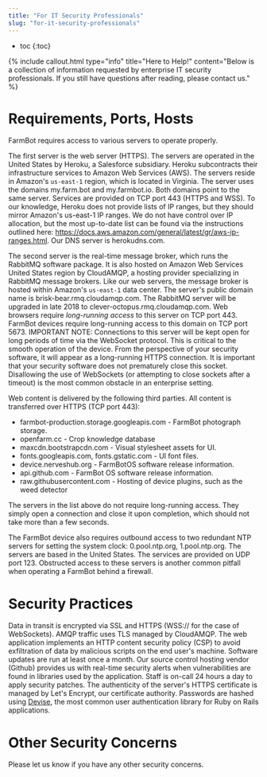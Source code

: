 ```yaml
---
title: "For IT Security Professionals"
slug: "for-it-security-professionals"
---
```


* toc
{:toc}


{% include callout.html type="info" title="Here to Help!" content="Below is a collection of information requested by enterprise IT security professionals. If you still have questions after reading, please contact us." %}


# Requirements, Ports, Hosts

FarmBot requires access to various servers to operate properly.

The first server is the web server (HTTPS). The servers are operated in the United States by Heroku, a Salesforce subsidiary. Heroku subcontracts their infrastructure services to Amazon Web Services (AWS). The servers reside in Amazon's `us-east-1` region, which is located in Virginia. The server uses the domains my.farm.bot and my.farmbot.io. Both domains point to the same server. Services are provided on TCP port 443 (HTTPS and WSS). To our knowledge, Heroku does not provide lists of IP ranges, but they should mirror Amazon's us-east-1 IP ranges. We do not have control over IP allocation, but the most up-to-date list can be found via the instructions outlined here: https://docs.aws.amazon.com/general/latest/gr/aws-ip-ranges.html. Our DNS server is herokudns.com.

The second server is the real-time message broker, which runs the RabbitMQ software package. It is also hosted on Amazon Web Services United States region by CloudAMQP, a hosting provider specializing in RabbitMQ message brokers. Like our web servers, the message broker is hosted within Amazon's `us-east-1` data center. The server's public domain name is brisk-bear.rmq.cloudamqp.com. The RabbitMQ server will be upgraded in late 2018 to clever-octopus.rmq.cloudamqp.com. Web browsers require *long-running access* to this server on TCP port 443. FarmBot devices require long-running access to this domain on TCP port 5673. IMPORTANT NOTE: Connections to this server will be kept open for long periods of time via the WebSocket protocol. This is critical to the smooth operation of the device. From the perspective of your security software, it will appear as a long-running HTTPS connection. It is important that your security software does not prematurely close this socket. Disallowing the use of WebSockets (or attempting to close sockets after a timeout) is the most common obstacle in an enterprise setting.

Web content is delivered by the following third parties. All content is transferred over HTTPS (TCP port 443):

* farmbot-production.storage.googleapis.com - FarmBot photograph storage.
* openfarm.cc - Crop knowledge database
* maxcdn.bootstrapcdn.com - Visual stylesheet assets for UI.
* fonts.googleapis.com, fonts.gstatic.com - UI font files.
* device.nerveshub.org - FarmBotOS software release information.
* api.github.com - FarmBot OS software release information.
* raw.githubusercontent.com - Hosting of device plugins, such as the weed detector

The servers in the list above do not require long-running access. They simply open a connection and close it upon completion, which should not take more than a few seconds.

The FarmBot device also requires outbound access to two redundant NTP servers for setting the system clock: 0.pool.ntp.org, 1.pool.ntp.org. The servers are based in the United States. The services are provided on UDP port 123. Obstructed access to these servers is another common pitfall when operating a FarmBot behind a firewall.

# Security Practices

Data in transit is encrypted via SSL and HTTPS (WSS:// for the case of WebSockets). AMQP traffic uses TLS managed by CloudAMQP. The web application implements an HTTP content security policy (CSP) to avoid exfiltration of data by malicious scripts on the end user's machine. Software updates are run at least once a month. Our source control hosting vendor (Github) provides us with real-time security alerts when vulnerabilities are found in libraries used by the application. Staff is on-call 24 hours a day to apply security patches. The authenticity of the server's HTTPS certificate is managed by Let's Encrypt, our certificate authority. Passwords are hashed using [Devise](https://github.com/plataformatec/devise), the most common user authentication library for Ruby on Rails applications.

# Other Security Concerns

Please let us know if you have any other security concerns.
